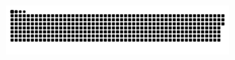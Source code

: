 ![snake gif](https://github.com/april0114/april0114/blob/output/github-contribution-grid-snake.svg)

